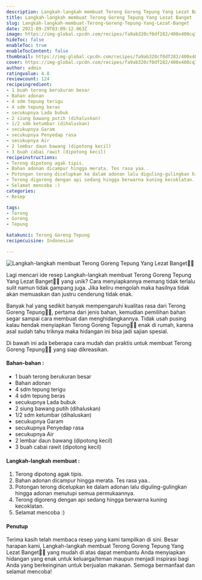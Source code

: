 ```yaml
---
description: Langkah-langkah membuat Terong Goreng Tepung Yang Lezat Banget"
title: Langkah-langkah membuat Terong Goreng Tepung Yang Lezat Banget
slug: Langkah-langkah-membuat-Terong-Goreng-Tepung-Yang-Lezat-Banget
date: 2021-09-29T03:09:12.063Z
image: https://img-global.cpcdn.com/recipes/fa9ab320cf0df282/400x400cq70/photo.jpg
hideToc: false
enableToc: true
enableTocContent: false
thumbnail: https://img-global.cpcdn.com/recipes/fa9ab320cf0df282/400x400cq70/photo.jpg
cover: https://img-global.cpcdn.com/recipes/fa9ab320cf0df282/400x400cq70/photo.jpg
author: admin
ratingvalue: 4.8
reviewcount: 124
recipeingredient:
- 1 buah terong berukuran besar
- Bahan adonan
- 4 sdm tepung terigu
- 4 sdm tepung beras
- secukupnya Lada bubuk
- 2 siung bawang putih (dihaluskan)
- 1/2 sdm ketumbar (dihaluskan)
- secukupnya Garam
- secukupnya Penyedap rasa
- secukupnya Air
- 2 lembar daun bawang (dipotong kecil)
- 3 buah cabai rawit (dipotong kecil)
recipeinstructions:
- Terong dipotong agak tipis.
- Bahan adonan dicampur hingga merata. Tes rasa yaa..
- Potongan terong dicelupkan ke dalam adonan lalu diguling-gulingkan hingga adonan menutupi semua permukaannya.
- Terong digoreng dengan api sedang hingga berwarna kuning kecoklatan.
- Selamat mencoba :)
categories:
- Resep

tags:
- Terong
- Goreng
- Tepung

katakunci: Terong Goreng Tepung
recipecuisine: Indonesian

---
```


![Langkah-langkah membuat Terong Goreng Tepung Yang Lezat Banget👩‍🍳](https://img-global.cpcdn.com/recipes/fa9ab320cf0df282/400x400cq70/photo.jpg)

Lagi mencari ide resep Langkah-langkah membuat Terong Goreng Tepung Yang Lezat Banget👩‍🍳 yang unik? Cara menyiapkannya memang tidak terlalu sulit namun tidak gampang juga. Jika keliru mengolah maka hasilnya tidak akan memuaskan dan justru cenderung tidak enak.

Banyak hal yang sedikit banyak mempengaruhi kualitas rasa dari Terong Goreng Tepung👩‍🍳, pertama dari jenis bahan, kemudian pemilihan bahan segar sampai cara membuat dan menghidangkannya. Tidak usah pusing kalau hendak menyiapkan Terong Goreng Tepung👩‍🍳 enak di rumah, karena asal sudah tahu triknya maka hidangan ini bisa jadi sajian spesial.

Di bawah ini ada beberapa cara mudah dan praktis untuk membuat Terong Goreng Tepung👩‍🍳 yang siap dikreasikan.

<!--inarticleads1-->

#### Bahan-bahan :

- 1 buah terong berukuran besar
- Bahan adonan
- 4 sdm tepung terigu
- 4 sdm tepung beras
- secukupnya Lada bubuk
- 2 siung bawang putih (dihaluskan)
- 1/2 sdm ketumbar (dihaluskan)
- secukupnya Garam
- secukupnya Penyedap rasa
- secukupnya Air
- 2 lembar daun bawang (dipotong kecil)
- 3 buah cabai rawit (dipotong kecil)

<!--inarticleads2-->

#### Langkah-langkah membuat :

1. Terong dipotong agak tipis.
1. Bahan adonan dicampur hingga merata. Tes rasa yaa..
1. Potongan terong dicelupkan ke dalam adonan lalu diguling-gulingkan hingga adonan menutupi semua permukaannya.
1. Terong digoreng dengan api sedang hingga berwarna kuning kecoklatan.
1. Selamat mencoba :)

#### Penutup

Terima kasih telah membaca resep yang kami tampilkan di sini. Besar harapan kami, Langkah-langkah membuat Terong Goreng Tepung Yang Lezat Banget👩‍🍳 yang mudah di atas dapat membantu Anda menyiapkan hidangan yang enak untuk keluarga/teman maupun menjadi inspirasi bagi Anda yang berkeinginan untuk berjualan makanan. Semoga bermanfaat dan selamat mencoba!